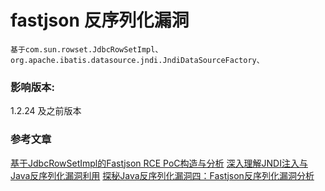 # ﻿fastjson 反序列化漏洞

    基于com.sun.rowset.JdbcRowSetImpl、org.apache.ibatis.datasource.jndi.JndiDataSourceFactory、

### 影响版本:

1.2.24 ﻿及之前版本


### 参考文章 

[基于JdbcRowSetImpl的Fastjson RCE PoC构造与分析](http://xxlegend.com/2018/10/23/%E5%9F%BA%E4%BA%8EJdbcRowSetImpl%E7%9A%84Fastjson%20RCE%20PoC%E6%9E%84%E9%80%A0%E4%B8%8E%E5%88%86%E6%9E%90/)
[深入理解JNDI注入与Java反序列化漏洞利用](https://mp.weixin.qq.com/s/4FZX-S3iUusH5sCXW-AqtQ)
[探秘Java反序列化漏洞四：Fastjson反序列化漏洞分析](http://rui0.cn/archives/950)




